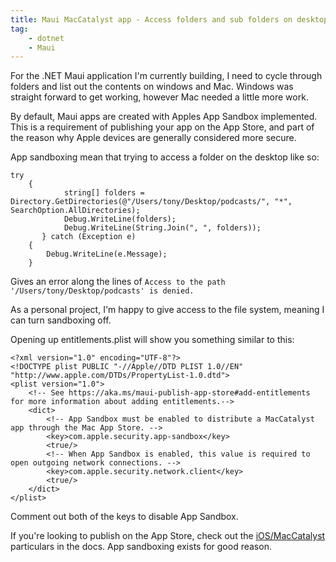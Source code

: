 ```yaml
---
title: Maui MacCatalyst app - Access folders and sub folders on desktop
tag:
    - dotnet
    - Maui
---
```


For the .NET Maui application I'm currently building, I need to cycle through folders and list out the contents on windows and Mac. Windows was straight forward to get working, however Mac needed a little more work.

By default, Maui apps are created with Apples App Sandbox implemented. This is a requirement of publishing your app on the App Store, and part of the reason why Apple devices are generally considered more secure. 

App sandboxing mean that trying to access a folder on the desktop like so:

```
try
	{
            string[] folders = Directory.GetDirectories(@"/Users/tony/Desktop/podcasts/", "*", SearchOption.AllDirectories);
            Debug.WriteLine(folders);
            Debug.WriteLine(String.Join(", ", folders));
       } catch (Exception e)
	{
		Debug.WriteLine(e.Message);
	}
```

Gives an error along the lines of `Access to the path '/Users/tony/Desktop/podcasts' is denied.`

As a personal project, I'm happy to give access to the file system, meaning I can turn sandboxing  off.

Opening up entitlements.plist will show you something similar to this:

```
<?xml version="1.0" encoding="UTF-8"?>
<!DOCTYPE plist PUBLIC "-//Apple//DTD PLIST 1.0//EN" "http://www.apple.com/DTDs/PropertyList-1.0.dtd">
<plist version="1.0">
    <!-- See https://aka.ms/maui-publish-app-store#add-entitlements for more information about adding entitlements.-->
    <dict>
        <!-- App Sandbox must be enabled to distribute a MacCatalyst app through the Mac App Store. -->
        <key>com.apple.security.app-sandbox</key>
        <true/>
        <!-- When App Sandbox is enabled, this value is required to open outgoing network connections. -->
        <key>com.apple.security.network.client</key>
        <true/>
    </dict>
</plist>
```

Comment out both of the keys to disable App Sandbox.

If you're looking to publish on the App Store, check out the [iOS/MacCatalyst](https://learn.microsoft.com/en-us/dotnet/maui/platform-integration/storage/file-picker?view=net-maui-8.0&source=recommendations&tabs=macios) particulars in the docs. App sandboxing exists for good reason.